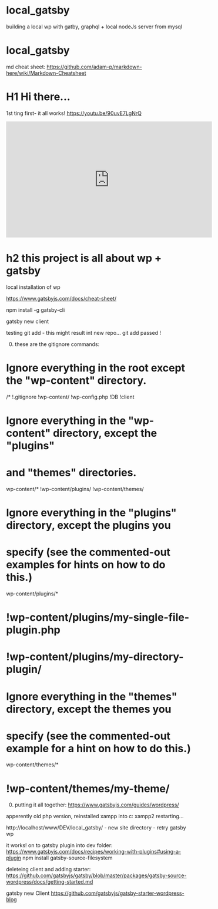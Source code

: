 # local_gatsby
building a local wp with gatby, graphql + local nodeJs server from mysql

# local_gatsby
md cheat sheet: https://github.com/adam-p/markdown-here/wiki/Markdown-Cheatsheet

# H1 Hi there...
1st ting first- it all works!
https://youtu.be/90uvE7LgNrQ

<iframe width="560" height="315" src="https://www.youtube.com/embed/90uvE7LgNrQ" frameborder="0" allow="accelerometer; autoplay; clipboard-write; encrypted-media; gyroscope; picture-in-picture" allowfullscreen></iframe>

# h2 this project is all about wp + gatsby

local installation of wp


https://www.gatsbyjs.com/docs/cheat-sheet/


npm install -g gatsby-cli


gatsby new client

testing git add - this might result int new repo...
git add passed !

0. these are the gitignore commands:
# Ignore everything in the root except the "wp-content" directory.
/*
!.gitignore
!wp-content/
!wp-config.php
!DB 
!client
# Ignore everything in the "wp-content" directory, except the "plugins"
# and "themes" directories.
wp-content/*
!wp-content/plugins/
!wp-content/themes/
# Ignore everything in the "plugins" directory, except the plugins you
# specify (see the commented-out examples for hints on how to do this.)
wp-content/plugins/*
# !wp-content/plugins/my-single-file-plugin.php
# !wp-content/plugins/my-directory-plugin/
# Ignore everything in the "themes" directory, except the themes you
# specify (see the commented-out example for a hint on how to do this.)
wp-content/themes/*
# !wp-content/themes/my-theme/




0. putting it all together:
https://www.gatsbyjs.com/guides/wordpress/

apperently old php version, reinstalled xampp into c: xampp2
restarting...

http://localhost/www/DEV/local_gatsby/ - new site directory - retry gatsby wp

it works! on to gatsby plugin into dev folder:
https://www.gatsbyjs.com/docs/recipes/working-with-plugins#using-a-plugin
npm install gatsby-source-filesystem


deleteing client and adding starter:
https://github.com/gatsbyjs/gatsby/blob/master/packages/gatsby-source-wordpress/docs/getting-started.md


gatsby new Client https://github.com/gatsbyjs/gatsby-starter-wordpress-blog